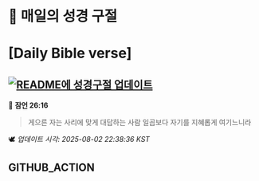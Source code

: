 # 🙏 매일의 성경 구절
# [Daily Bible verse]
## [![README에 성경구절 업데이트](https://github.com/DONGSUKA/first_test/actions/workflows/update-readme-bible.yml/badge.svg)](https://github.com/DONGSUKA/first_test/actions/workflows/update-readme-bible.yml)
<!-- START_BIBLE_VERSE -->
📖 **잠언 26:16**
> 게으른 자는 사리에 맞게 대답하는 사람 일곱보다 자기를 지혜롭게 여기느니라

🕊️ _업데이트 시각: 2025-08-02 22:38:36 KST_
  <!-- END_BIBLE_VERSE -->
## GITHUB_ACTION
